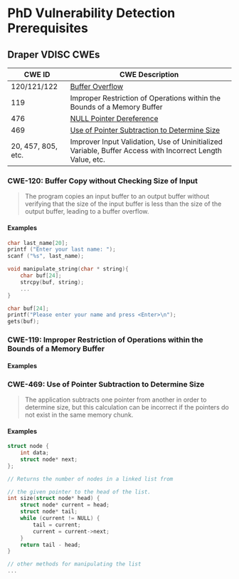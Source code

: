 # PhD Vulnerability Detection Prerequisites

## Draper VDISC CWEs
| CWE ID             | CWE Description |
|--------------------|-----------------|
| 120/121/122        | [Buffer Overflow](cwe_120.md)
| 119                | Improper Restriction of Operations within the Bounds of a Memory Buffer
| 476                | [NULL Pointer Dereference](cwe_476.md)
| 469                | [Use of Pointer Subtraction to Determine Size](cwe_469.md)
| 20, 457, 805, etc. | Improver Input Validation, Use of Uninitialized Variable, Buffer Access with Incorrect Length Value, etc.


### CWE-120: Buffer Copy without Checking Size of Input
> The program copies an input buffer to an output buffer without verifying that the size of the input buffer is less than the size of the output buffer, leading to a buffer overflow.

#### Examples
```c++
char last_name[20];
printf ("Enter your last name: ");
scanf ("%s", last_name);
```

```c++
void manipulate_string(char * string){
    char buf[24];
    strcpy(buf, string);
    ...
}
```

```c++
char buf[24];
printf("Please enter your name and press <Enter>\n");
gets(buf);
```

### CWE-119: Improper Restriction of Operations within the Bounds of a Memory Buffer


#### Examples


### CWE-469: Use of Pointer Subtraction to Determine Size
> The application subtracts one pointer from another in order to determine size, but this calculation can be incorrect if the pointers do not exist in the same memory chunk.

#### Examples
```c++
struct node {
    int data;
    struct node* next;
};

// Returns the number of nodes in a linked list from

// the given pointer to the head of the list.
int size(struct node* head) {
    struct node* current = head;
    struct node* tail;
    while (current != NULL) {
        tail = current;
        current = current->next;
    }
    return tail - head;
}

// other methods for manipulating the list
...
```
